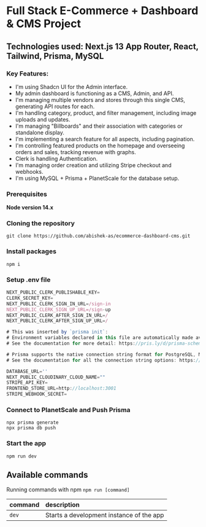 # Full Stack E-Commerce + Dashboard & CMS Project 
## Technologies used: Next.js 13 App Router, React, Tailwind, Prisma, MySQL
### Key Features:
- I'm using Shadcn UI for the Admin interface.
- My admin dashboard is functioning as a CMS, Admin, and API.
- I'm managing multiple vendors and stores through this single CMS, generating API routes for each.
- I'm handling category, product, and filter management, including image uploads and updates.
- I'm managing "Billboards" and their association with categories or standalone display.
- I'm implementing a search feature for all aspects, including pagination.
- I'm controlling featured products on the homepage and overseeing orders and sales, tracking revenue with graphs.
- Clerk is handling Authentication.
- I'm managing order creation and utilizing Stripe checkout and webhooks.
- I'm using MySQL + Prisma + PlanetScale for the database setup.

### Prerequisites
**Node version 14.x**
### Cloning the repository

```shell
git clone https://github.com/abishek-as/ecommerce-dashboard-cms.git
```

### Install packages

```shell
npm i
```

### Setup .env file


```js
NEXT_PUBLIC_CLERK_PUBLISHABLE_KEY=
CLERK_SECRET_KEY=
NEXT_PUBLIC_CLERK_SIGN_IN_URL=/sign-in
NEXT_PUBLIC_CLERK_SIGN_UP_URL=/sign-up
NEXT_PUBLIC_CLERK_AFTER_SIGN_IN_URL=/
NEXT_PUBLIC_CLERK_AFTER_SIGN_UP_URL=/

# This was inserted by `prisma init`:
# Environment variables declared in this file are automatically made available to Prisma.
# See the documentation for more detail: https://pris.ly/d/prisma-schema#accessing-environment-variables-from-the-schema

# Prisma supports the native connection string format for PostgreSQL, MySQL, SQLite, SQL Server, MongoDB and CockroachDB.
# See the documentation for all the connection string options: https://pris.ly/d/connection-strings

DATABASE_URL=''
NEXT_PUBLIC_CLOUDINARY_CLOUD_NAME=""
STRIPE_API_KEY=
FRONTEND_STORE_URL=http://localhost:3001
STRIPE_WEBHOOK_SECRET=
```

### Connect to PlanetScale and Push Prisma
```shell
npx prisma generate
npx prisma db push
```


### Start the app

```shell
npm run dev
```

## Available commands

Running commands with npm `npm run [command]`

| command         | description                              |
| :-------------- | :--------------------------------------- |
| `dev`           | Starts a development instance of the app |
